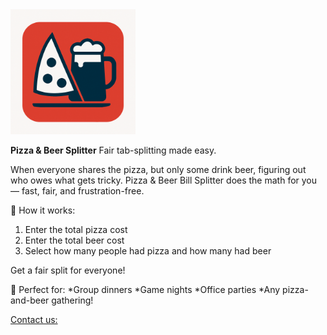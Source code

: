 <img src="pizza-beer-logo.png" alt="logo" width="200"/>

**Pizza & Beer Splitter**
Fair tab-splitting made easy.

When everyone shares the pizza, but only some drink beer, figuring out who owes what gets tricky.
Pizza & Beer Bill Splitter does the math for you — fast, fair, and frustration-free.

🧮 How it works:
1) Enter the total pizza cost
1) Enter the total beer cost
1) Select how many people had pizza and how many had beer

Get a fair split for everyone!

🎉 Perfect for:
*Group dinners
*Game nights
*Office parties
*Any pizza-and-beer gathering!


[Contact us:](
https://docs.google.com/forms/d/e/1FAIpQLSfAtjnt0El0oERWm_JyTqrziTH7oKNj1fJbUM1-jlwidT6yMw/viewform)
